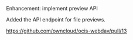 Enhancement: implement preview API

Added the API endpoint for file previews.

https://github.com/owncloud/ocis-webdav/pull/13
